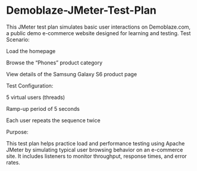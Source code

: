 # Demoblaze-JMeter-Test-Plan
This JMeter test plan simulates basic user interactions on Demoblaze.com, a public demo e-commerce website designed for learning and testing.
Test Scenario:

Load the homepage

Browse the “Phones” product category

View details of the Samsung Galaxy S6 product page

Test Configuration:

5 virtual users (threads)

Ramp-up period of 5 seconds

Each user repeats the sequence twice

Purpose:

This test plan helps practice load and performance testing using Apache JMeter by simulating typical user browsing behavior on an e-commerce site. It includes listeners to monitor throughput, response times, and error rates.
